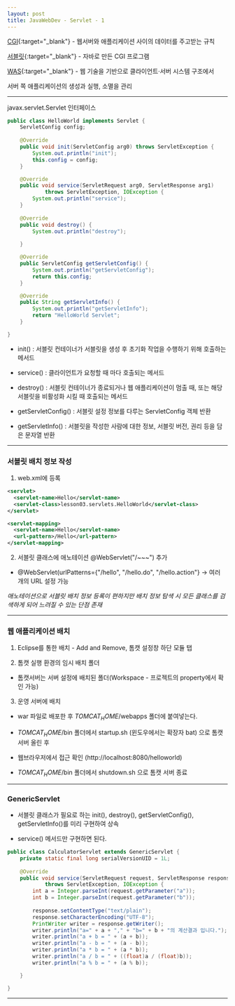 ```yaml
---
layout: post
title: JavaWebDev - Servlet - 1
---
```


[CGI](https://ko.wikipedia.org/wiki/%EA%B3%B5%EC%9A%A9_%EA%B2%8C%EC%9D%B4%ED%8A%B8%EC%9B%A8%EC%9D%B4_%EC%9D%B8%ED%84%B0%ED%8E%98%EC%9D%B4%EC%8A%A4){:target="_blank"} - 웹서버와 애플리케이션 사이의 데이터를 주고받는 규칙

[서블릿](https://ko.wikipedia.org/wiki/%EC%9E%90%EB%B0%94_%EC%84%9C%EB%B8%94%EB%A6%BF){:target="_blank"} - 자바로 만든 CGI 프로그램

[WAS](https://ko.wikipedia.org/wiki/%EC%9B%B9_%EC%95%A0%ED%94%8C%EB%A6%AC%EC%BC%80%EC%9D%B4%EC%85%98_%EC%84%9C%EB%B2%84){:target="_blank"} - 웹 기술을 기반으로 클라이언트·서버 시스템 구조에서 

서버 쪽 애플리케이션의 생성과 실행, 소멸을 관리

---

javax.servlet.Servlet 인터페이스

```java
public class HelloWorld implements Servlet {
	ServletConfig config;
	
	@Override
	public void init(ServletConfig arg0) throws ServletException {
		System.out.println("init");	
		this.config = config;
	}

	@Override
	public void service(ServletRequest arg0, ServletResponse arg1)
			throws ServletException, IOException {
		System.out.println("service");
	}
	
	@Override
	public void destroy() {
		System.out.println("destroy");
		
	}

	@Override
	public ServletConfig getServletConfig() {
		System.out.println("getServletConfig");
		return this.config;
	}

	@Override
	public String getServletInfo() {
		System.out.println("getServletInfo");
		return "HelloWorld Servlet";
	}

}
```

- init() : 서블릿 컨테이너가 서블릿을 생성 후 초기화 작업을 수행하기 위해 호출하는 메서드

- service() : 클라이언트가 요청할 때 마다 호출되는 메서드

- destroy() : 서블릿 컨테이너가 종료되거나 웹 애플리케이션이 멈출 때, 또는 해당 서블릿을 비활성화 시킬 때 호출되는 메서드

- getServletConfig() : 서블릿 설정 정보를 다루는 ServletConfig 객체 반환

- getServletInfo() : 서블릿을 작성한 사람에 대한 정보, 서블릿 버전, 권리 등을 담은 문자열 반환

---

### 서블릿 배치 정보 작성

1. web.xml에 등록

```xml
<servlet>
  <servlet-name>Hello</servlet-name>
  <servlet-class>lesson03.servlets.HelloWorld</servlet-class>
</servlet>

<servlet-mapping>
  <servlet-name>Hello</servlet-name>
  <url-pattern>/Hello</url-pattern>
</servlet-mapping>
```

2. 서블릿 클래스에 애노테이션 @WebServlet("/~~~") 추가

  - @WebServlet(urlPatterns={"/hello", "/hello.do", "/hello.action"} -> 여러 개의 URL 설정 가능

  *애노테이션으로 서블릿 배치 정보 등록이 편하지만 배치 정보 탐색 시 모든 클래스를 검색하게 되어 느려질 수 있는 단점 존재*

---

### 웹 애플리케이션 배치

1. Eclipse를 통한 배치 - Add and Remove, 톰캣 설정창 하단 모듈 탭

2. 톰캣 실행 환경의 임시 배치 폴더

  - 톰캣서버는 서버 설정에 배치된 폴더(Workspace - 프로젝트의 property에서 확인 가능)

3. 운영 서버에 배치

  - war 파일로 배포한 후 $TOMCAT_HOME$/webapps 폴더에 붙여넣는다.

  - $TOMCAT_HOME$/bin 폴더에서 startup.sh (윈도우에서는 확장자 bat) 으로 톰캣 서버 올린 후

  - 웹브라우저에서 접근 확인 (http://localhost:8080/helloworld)

  - $TOMCAT_HOME$/bin 폴더에서 shutdown.sh 으로 톰캣 서버 종료

---

### GenericServlet

  - 서블릿 클래스가 필요로 하는 init(), destroy(), getServletConfig(), getServletInfo()를 미리 구현하여 상속

  - service() 메서드만 구현하면 된다.

```java
public class CalculatorServlet extends GenericServlet {
	private static final long serialVersionUID = 1L;
	
	@Override
	public void service(ServletRequest request, ServletResponse response)
			throws ServletException, IOException {
		int a = Integer.parseInt(request.getParameter("a"));
		int b = Integer.parseInt(request.getParameter("b"));
		
		response.setContentType("text/plain");
		response.setCharacterEncoding("UTF-8");
		PrintWriter writer = response.getWriter();
		writer.println("a=" + a + "," + "b=" + b + "의 계산결과 입니다.");
		writer.println("a + b = " + (a + b));
		writer.println("a - b = " + (a - b));
		writer.println("a * b = " + (a * b));
		writer.println("a / b = " + ((float)a / (float)b));
		writer.println("a % b = " + (a % b));

	}

}
```

---

